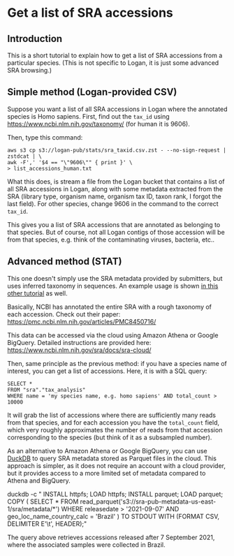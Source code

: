# Get a list of SRA accessions

## Introduction

This is a short tutorial to explain how to get a list of SRA accessions from a particular species. (This is not specific to Logan, it is just some advanced SRA browsing.)

## Simple method (Logan-provided CSV)

Suppose you want a list of all SRA accessions in Logan where the annotated species is Homo sapiens. First, find out the `tax_id` using https://www.ncbi.nlm.nih.gov/taxonomy/ (for human it is 9606).

Then, type this command:

    aws s3 cp s3://logan-pub/stats/sra_taxid.csv.zst - --no-sign-request | zstdcat | \
    awk -F',' '$4 == "\"9606\"" { print }' \
    > list_accessions_human.txt

What this does, is stream a file from the Logan bucket that contains a list of all SRA accessions in Logan, along with some metadata extracted from the SRA (library type, organism name, organism tax ID, taxon rank, I forgot the last field). For other species, change 9606 in the command to the correct `tax_id`.

This gives you a list of SRA accessions that are annotated as belonging to that species. But of course, not all Logan contigs of those accession will be from that species, e.g. think of the contaminating viruses, bacteria, etc..

## Advanced method (STAT)

This one doesn't simply use the SRA metadata provided by submitters, but uses inferred taxonomy in sequences. An example usage is shown [in this other tutorial](https://github.com/IndexThePlanet/Logan/blob/main/Chickens.md#getting-a-list-of-accessions) as well.

Basically, NCBI has annotated the entire SRA with a rough taxonomy of each accession. Check out their paper: https://pmc.ncbi.nlm.nih.gov/articles/PMC8450716/

This data can be accessed via the cloud using Amazon Athena or Google BigQuery. Detailed instructions are provided here: https://www.ncbi.nlm.nih.gov/sra/docs/sra-cloud/

Then, same principle as the previous method: if you have a species name of interest, you can get a list of accessions. Here, it is with a SQL query:

    SELECT *
    FROM "sra"."tax_analysis"
    WHERE name = 'my species name, e.g. homo sapiens' AND total_count > 10000

It will grab the list of accessions where there are sufficiently many reads from that species, and for each accession you have the `total_count` field, which very roughly approximates the number of reads from that accession corresponding to the species (but think of it as a subsampled number).

As an alternative to Amazon Athena or Google BigQuery, you can use [DuckDB](https://duckdb.org/) to query SRA metadata stored as Parquet files in the cloud. This approach is simpler, as it does not require an account with a cloud provider, but it provides access to a more limited set of metadata compared to Athena and BigQuery.

  duckdb -c "
  INSTALL httpfs;
  LOAD httpfs;
  INSTALL parquet;
  LOAD parquet;
  COPY (
    SELECT *
    FROM read_parquet('s3://sra-pub-metadata-us-east-1/sra/metadata/*')
    WHERE releasedate > '2021-09-07' AND geo_loc_name_country_calc = 'Brazil'
  ) TO STDOUT WITH (FORMAT CSV, DELIMITER E'\t', HEADER);"

The query above retrieves accessions released after 7 September 2021, where the associated samples were collected in Brazil.
